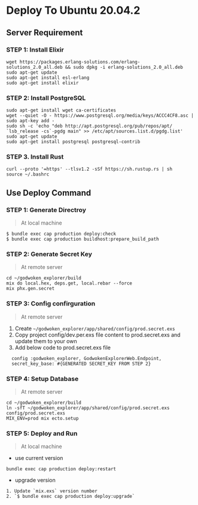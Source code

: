 
# Deploy To Ubuntu 20.04.2

## Server Requirement

### STEP 1: Install Elixir

```code
wget https://packages.erlang-solutions.com/erlang-solutions_2.0_all.deb && sudo dpkg -i erlang-solutions_2.0_all.deb
sudo apt-get update
sudo apt-get install esl-erlang
sudo apt-get install elixir
```

### STEP 2: Install PostgreSQL

```code
sudo apt-get install wget ca-certificates
wget --quiet -O - https://www.postgresql.org/media/keys/ACCC4CF8.asc | sudo apt-key add -
sudo sh -c 'echo "deb http://apt.postgresql.org/pub/repos/apt/ `lsb_release -cs`-pgdg main" >> /etc/apt/sources.list.d/pgdg.list'
sudo apt-get update
sudo apt-get install postgresql postgresql-contrib
```

### STEP 3. Install Rust

```code
curl --proto '=https' --tlsv1.2 -sSf https://sh.rustup.rs | sh
source ~/.bashrc
```

## Use Deploy Command

### STEP 1: Generate Directroy
> At local machine

```code
$ bundle exec cap production deploy:check
$ bundle exec cap production buildhost:prepare_build_path
```

### STEP 2: Generate Secret Key
> At remote server

```code
cd ~/godwoken_explorer/build
mix do local.hex, deps.get, local.rebar --force
mix phx.gen.secret
```

### STEP 3: Config confirguration
> At remote server

1. Create `~/godwoken_explorer/app/shared/config/prod.secret.exs`
2. Copy project config/dev.per.exs file content to prod.secret.exs and update them to your own
3. Add below code to prod.secret.exs file
```code
  config :godwoken_explorer, GodwokenExplorerWeb.Endpoint,
  secret_key_base: #{GENERATED SECRET_KEY FROM STEP 2}
```
### STEP 4: Setup Database
> At remote server

```code
cd ~/godwoken_explorer/build
ln -sfT ~/godwoken_explorer/app/shared/config/prod.secret.exs  config/prod.secret.exs
MIX_ENV=prod mix ecto.setup
```

### STEP 5: Deploy and Run
> At local machine

- use current version

```code
bundle exec cap production deploy:restart
```

- upgrade version
```
1. Update `mix.exs` version number
2. `$ bundle exec cap production deploy:upgrade`
```
